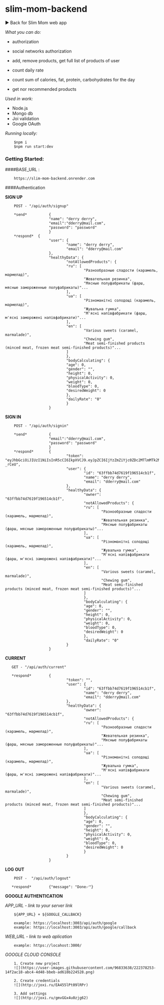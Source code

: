 # slim-mom-backend

► Back for Slim Mom web app

_What you can do:_

- authorization
- social networks authorization
- add, remove products, get full list of products of user

- count daily rate
- count sum of calories, fat, protein, carbohydrates for the day
- get nor recommended products

_Used in work:_

- Node.js
- Mongo db
- Joi validation
- Google OAuth

_Running locally:_

        $npm i
        $npm run start:dev

### Getting Started:

####BASE_URL :

        https://slim-mom-backend.onrender.com

####Authentication

**SIGN UP**

        POST - "/api/auth/signup"

        *send*          {
                        "name": "derry derry",
                        "email":"dderry@mail.com",
                        "password": "password"
                        }
        *respond*  {
                        "user": {
                                "name": "derry derry",
                                "email": "dderry@mail.com"
                        },
                        "healthyData": {
                                "notAllowedProducts": {
                                "ru": [
                                        "Разнообразные сладости (карамель, мармелад)",
                                        "Жевательная резинка",
                                        "Мясные полуфабрикаты (фарш, мясные замороженные полуфабрикаты)"...
                                ],
                                "ua": [
                                        "Різноманітні солодощі (карамель, мармелад)",
                                        "Жувальна гумка",
                                        "М'ясні напівфабрикати (фарш, м'ясні заморожені напівфабрикати)"...
                                ],
                                "en": [
                                        "Various sweets (caramel, marmalade)",
                                        "Chewing gum",
                                        "Meat semi-finished products (minced meat, frozen meat semi-finished products)"...
                                ]
                                },
                                "bodyCalculating": {
                                "age": 0,
                                "gender": "",
                                "height": 0,
                                "physicalActivity": 0,
                                "weight": 0,
                                "bloodType": 0,
                                "desiredWeight": 0
                                },
                                "dailyRate": "0"
                                }
                        }

**SIGN IN**

        POST - "/api/auth/signin"

        *send*          {
                        "email":"dderry@mail.com",
                        "password": "password"
                        }
        *respond*       {
                                "token": "eyJhbGciOiJIUzI1NiIsInR5cCI6IkpXVCJ9.eyJpZCI6IjYzZmZiYjc0ZDc2MTlmMTk2NTE0Y2IxZiIsImlhdCI6MTY3Nzc0MzcwMiwiZXhwIjoxNjc3NzY1MzAyfQ.6krUPYF_SK3QHUdBnz4Xa5f57oT8NPlR5K7oM-_rCeU",
                                "user": {
                                        "id": "63ffbb74d7619f196514cb1f",
                                        "name": "derry derry",
                                        "email": "dderry@mail.com"
                                },
                                "healthyData": {
                                        "owner": "63ffbb74d7619f196514cb1f",
                                        "notAllowedProducts": {
                                        "ru": [
                                                "Разнообразные сладости (карамель, мармелад)",
                                                "Жевательная резинка",
                                                "Мясные полуфабрикаты (фарш, мясные замороженные полуфабрикаты)"...
                                        ],
                                        "ua": [
                                                "Різноманітні солодощі (карамель, мармелад)",
                                                "Жувальна гумка",
                                                "М'ясні напівфабрикати (фарш, м'ясні заморожені напівфабрикати)"...
                                        ],
                                        "en": [
                                                "Various sweets (caramel, marmalade)",
                                                "Chewing gum",
                                                "Meat semi-finished products (minced meat, frozen meat semi-finished products)"...
                                        ]
                                        },
                                        "bodyCalculating": {
                                        "age": 0,
                                        "gender": "",
                                        "height": 0,
                                        "physicalActivity": 0,
                                        "weight": 0,
                                        "bloodType": 0,
                                        "desiredWeight": 0
                                        },
                                        "dailyRate": "0"
                                }
                        }

**CURRENT**

       GET - "/api/auth/current"

       *respond*        {
                                "token": "",
                                "user": {
                                        "id": "63ffbb74d7619f196514cb1f",
                                        "name": "derry derry",
                                        "email": "dderry@mail.com"
                                },
                                "healthyData": {
                                        "owner": "63ffbb74d7619f196514cb1f",
                                        "notAllowedProducts": {
                                        "ru": [
                                                "Разнообразные сладости (карамель, мармелад)",
                                                "Жевательная резинка",
                                                "Мясные полуфабрикаты (фарш, мясные замороженные полуфабрикаты)"...
                                        ],
                                        "ua": [
                                                "Різноманітні солодощі (карамель, мармелад)",
                                                "Жувальна гумка",
                                                "М'ясні напівфабрикати (фарш, м'ясні заморожені напівфабрикати)"...
                                        ],
                                        "en": [
                                                "Various sweets (caramel, marmalade)",
                                                "Chewing gum",
                                                "Meat semi-finished products (minced meat, frozen meat semi-finished products)"...
                                        ]
                                        },
                                        "bodyCalculating": {
                                        "age": 0,
                                        "gender": "",
                                        "height": 0,
                                        "physicalActivity": 0,
                                        "weight": 0,
                                        "bloodType": 0,
                                        "desiredWeight": 0
                                        }
                                }
                        }

**LOG OUT**

        POST -  "/api/auth/logout"

       *respond*        {"message": "Done✅"}

**GOOGLE AUTHENTICATION**

_APP_URL - link to your server link_

        ${APP_URL} + ${GOOGLE_CALLBACK}

        example: https://localhost:3003/api/auth/google
        example: https://localhost:3003/api/auth/google/callback

_WEB_URL - link to web aplication_

        example: https://locahost:3000/

_GOOGLE CLOUD CONSOLE_
        
        1. Create new project 
        ![](https://user-images.githubusercontent.com/96833638/222378253-14f2ac18-abc4-4d48-bbeb-ad618b224528.png)
        
        2. Create credentials
        ![](http://joxi.ru/EA455lPt09lRPr)
        
        3. Add settings
        ![](http://joxi.ru/gmvGGx4u0zjg62)
        
        


